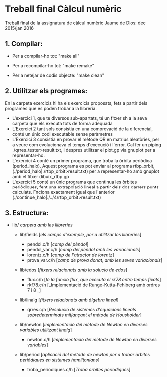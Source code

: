 # Treball final Càlcul numèric
Treball final de la assignatura de càlcul numèric
Jaume de Dios: dec 2015/jan 2016

## 1. Compilar:

- Per a compilar-ho tot:          "make all"

- Per a recompilar-ho tot:        "make remake"

- Per a netejar de codis objecte: "make clean"

## 2. Utilitzar els programes:

En la carpeta exercicis hi ha els exercicis proposats, fets a partir dels programes que es poden trobar a la llibreria. 
 - L'exercici 1, que te diversos sub-apartats, té un fitxer sh a la seva carpeta que els executa tots de forma adequada
 - L'Exercici 2 tant sols consistia en una comprovació de la diferencial, conté un únic codi executable sense paràmetres
 - L'Exercici 3 consistia en provar el mètode QR en matrius aleatòries, per a veure com evolucionava el temps d'execució i l'error. Cal fer un piping ./qrres_tester>result.txt, i despres utilitzar el plot.gp via gnuplot per a representar-ho.
 - L'exercici 4 conté un primer programa, que troba la òrbita periòdica (period_halo). Aquest programa es pot enviar al programa rtbp_orbit, (./period_halo|./rtbp_orbit>result.txt) per a representar-ho amb gnuplot amb el fitxer dibuix_rtbp.gp
 - L'exercici 5 conté un únic programa que continua les òrbites periòdiques, fent una extrapolació lineal a partir dels dos darrers punts calculats. Fnciona exactament igual que l'anterior (./continue_halo|./../4/rtbp_orbit>result.txt)
## 3. Estructura:


- lib/
    _carpeta amb les llibreries_
    - lib/fields
    	[_els camps d'exemple, per a utilitzar les llibreries_]
        + pendol.c/h [_camp del pèndol_]
        + pendol_var.c/h [_camp del pèndol amb les variacionals_]
        + lorentz.c/h [_camp de l'atractor de lorentz_]
        + prova_var.c/h [_camp de prova donat, amb les seves variacionals_]
        
	- lib/edos
		[_fitxers relacionats amb la solucio de edos_]
        
		+ flux.c/h
        	[_té la funció flux, que executa el rk78 entre temps fixats_]
        + rkf78.c/h
            [_Implementació de Runge-Kutta-Fehlberg amb ordres 7 i 8 _]
            
	- lib/linalg
		[_fitxers relacionats amb àlgebra lineal_]
        
        + qrres.c/h
            [_Resolució de sistemes d'equacions lineals sobredeterminats mitjançant el mètode de Housholder_]

    - lib/newton
        [_implementació del mètode de Newton en diverses variables utilitzant linalg_]

        + newton.c/h
            [_Implementació del mètode de Newton en diverses variables_]

    - lib/period
        [_aplicació del mètode de newton per a trobar òrbites periòdiques en sistemes hamiltonians_]

        + troba_periodiques.c/h
            [_Troba orbites periodiques_]
